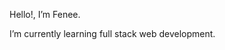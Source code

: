  Hello!, I’m Fenee.
 
 I’m currently learning full stack web development.



<!---
Fenee14/Fenee14 is a ✨ special ✨ repository because its `README.md` (this file) appears on your GitHub profile.
You can click the Preview link to take a look at your changes.
--->
